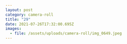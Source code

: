 ```yaml
---
layout: post
category: camera-roll
title: "29"
date: 2021-07-26T17:32:00.695Z
images:
  - file: /assets/uploads/camera-roll/img_0649.jpeg
---
```


